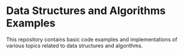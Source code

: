 # Data Structures and Algorithms Examples

This repository contains basic code examples and implementations of various topics related to data structures and algorithms.
